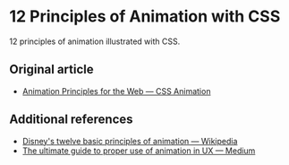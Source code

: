 # 12 Principles of Animation with CSS
12 principles of animation illustrated with CSS.

## Original article
- [Animation Principles for the Web — CSS Animation](https://cssanimation.rocks/principles/)

## Additional references
- [Disney's twelve basic principles of animation — Wikipedia](https://en.wikipedia.org/wiki/Twelve_basic_principles_of_animation)
- [The ultimate guide to proper use of animation in UX — Medium](https://uxdesign.cc/the-ultimate-guide-to-proper-use-of-animation-in-ux-10bd98614fa9)
